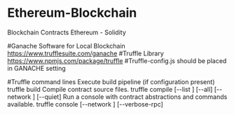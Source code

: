# Ethereum-Blockchain
Blockchain Contracts Ethereum - Solidity

#Ganache Software for Local Blockchain 
https://www.trufflesuite.com/ganache
#Truffle Library
https://www.npmjs.com/package/truffle
#Truffle-config.js should be placed in GANACHE setting 

#Truffle command lines
Execute build pipeline (if configuration present)
    truffle build
Compile contract source files.
    truffle compile [--list <filter>] [--all] [--network <name>] [--quiet]
Run a console with contract abstractions and commands available.
truffle console [--network <name>] [--verbose-rpc]
